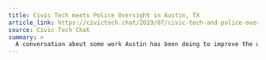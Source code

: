 ```yaml
---
title: Civic Tech meets Police Oversight in Austin, TX
article_link: https://civictech.chat/2019/07/civic-tech-and-police-oversight-in-austin
source: Civic Tech Chat
summary: >
  A conversation about some work Austin has been doing to improve the way public feedback about the police occurs.
---
```

